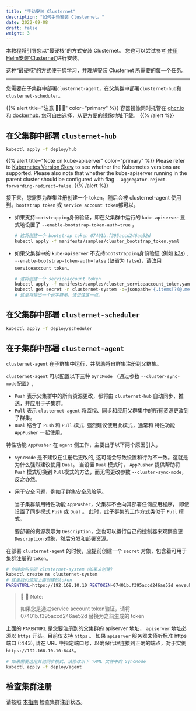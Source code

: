 ```yaml
---
title: "手动安装 Clusternet"
description: "如何手动安装 Clusternet。"
date: 2022-09-08
draft: false
weight: 3
---
```



本教程将引导您以“最硬核”的方式安装 Clusternet。 您也可以尝试参考 [使用Helm安装'Clusternet'](/zh-cn/docs/installation/install-with-helm/)进行安装。

这种“最硬核”的方式便于您学习，并理解安装 Clusternet 所需要的每一个任务。

---

您需要在子集群中部署`clusternet-agent`，在父集群中部署`clusternet-hub`和`clusternet-scheduler`。


{{% alert title="注意 🐳🐳🐳" color="primary" %}}
容器镜像同时托管在 [ghcr.io](https://github.com/orgs/clusternet/packages) 和 [dockerhub](https://hub.docker.com/u/clusternet).
您可自由选择，从更方便的镜像地址下载。
{{% /alert %}}

## 在父集群中部署 `clusternet-hub`

```bash
kubectl apply -f deploy/hub
```

{{% alert title="Note on kube-apiserver" color="primary" %}}
Please refer to [Kubernetes Version Skew](../../introduction/#kubernetes-版本支持) to see whether the Kubernetes
versions are supported.
Please also note that whether the kube-apiserver running in the parent cluster should be configured with flag
`--aggregator-reject-forwarding-redirect=false`.
{{% /alert %}}

接下来，您需要为群集注册创建一个 token，随后会被 clusternet-agent 使用到。`bootstrap token` 或 `service account token`都可以。

- 如果支持`bootstrapping`身份验证，即在父集群中运行的 `kube-apiserver` 显式地设置了 `--enable-bootstrap-token-auth=true` ，

  ```bash
  # 这将创建一个 bootstrap token 07401b.f395accd246ae52d
  kubectl apply -f manifests/samples/cluster_bootstrap_token.yaml
  ```

- 如果父集群中的 `kube-apiserver` 不支持`bootstrapping`身份验证 (例如 [k3s](https://k3s.io/))
  ,  `--enable-bootstrap-token-auth=false` (缺省为 `false`)，请改用`serviceaccount token`。

  ```bash
  # 这将创建一个 serviceaccount token
  kubectl apply -f manifests/samples/cluster_serviceaccount_token.yaml
  kubectl get secret -n clusternet-system -o=jsonpath='{.items[?(@.metadata.annotations.kubernetes\.io/service-account\.name=="cluster-bootstrap-use")].data.token}' | base64 --decode; echo
  # 这里将输出一个长字符串。请记住这一点。
  ```

## 在父集群中部署 `clusternet-scheduler`

```bash
kubectl apply -f deploy/scheduler
```

## 在子集群中部署 `clusternet-agent`

`clusternet-agent` 在子群集中运行，并帮助将自群集注册到父群集。

`clusternet-agent` 可以配置以下三种 `SyncMode` （通过参数 `--cluster-sync-mode`配置）,

- `Push` 表示父集群中的所有资源更改，都将由 `clusternet-hub` 自动同步、推送，并应用于子集群。
- `Pull` 表示 `clusternet-agent` 将监视、同步和应用父群集中的所有资源更改到子群集。
- `Dual` 结合了 `Push` 和 `Pull` 模式. 强烈建议使用此模式，通常和
  特性功能 `AppPusher` 一起使用。

特性功能  `AppPusher`  在 `agent` 侧工作，主要出于以下两个原因引入，

- `SyncMode` 是不建议在注册后更改的, 这可能会导致设置和行为不一致。这就是为什么强烈建议使用 `Dual`。 当设置 `Dual` 模式时， `AppPusher` 提供帮助将 `Push` 模式切换到 `Pull`模式的方法，而无需更改参数 `--cluster-sync-mode`，反之亦然。

- 用于安全问题，例如子群集安全风险等。

  当子集群禁用特性功能 `AppPusher`，父集群不会向其部署任何应用程序，
  即使设置了同步模式 `Push` 或 `Dual` 。 此时，此子群集的工作方式类似于 `Pull` 模式。

  要部署的资源表示为 `Description`，您也可以运行自己的控制器来观察变更 `Description` 对象，然后分发和部署资源。

在部署 `clusternet-agent` 的时候，应提前创建一个 `secret` 对象，包含着可用于集群注册的 `token`。

```bash
# 创建命名空间 clusternet-system（如果未创建）
kubectl create ns clusternet-system
# 这里我们使用上面创建的token
PARENTURL=https://192.168.10.10 REGTOKEN=07401b.f395accd246ae52d envsubst < ./deploy/templates/clusternet_agent_secret.yaml | kubectl apply -f -
```

> :pushpin: :pushpin: Note:
>
> 如果您是通过service account token验证，请将 07401b.f395accd246ae52d 替换为之前生成的 token

上面的 `PARENTURL` 是您要注册到的父集群的 apiserver 地址， `apiserver` 地址必须以 `https` 开头。目前仅支持 `https` 。 如果 `apiserver` 服务器未侦听标准 https 端口 (:443), 请在 URL 中指定端口号，以确保代理连接到正确的端点，对于实例 `https://192.168.10.10:6443`。

```bash
# 如果需要选用其他同步模式，请修改以下 YAML 文件中的 SyncMode
kubectl apply -f deploy/agent
```

## 检查集群注册

请按照 [本指南](/zh-cn/docs/tutorials/cluster-management/checking-cluster-registration/) 检查集群注册状态。
